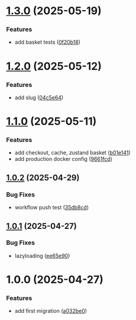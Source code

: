 # [1.3.0](https://github.com/nansphilip/EcoService/compare/v1.2.0...v1.3.0) (2025-05-19)

### Features

- add basket tests ([0f20b18](https://github.com/nansphilip/EcoService/commit/0f20b187d02f03889b16b766ca4d739f2ef28bb9))

# [1.2.0](https://github.com/nansphilip/EcoService/compare/v1.1.0...v1.2.0) (2025-05-12)

### Features

- add slug ([04c5e64](https://github.com/nansphilip/EcoService/commit/04c5e646a281095465b2271a8f144b22e6a0646c))

# [1.1.0](https://github.com/nansphilip/EcoService/compare/v1.0.2...v1.1.0) (2025-05-11)

### Features

- add checkout, cache, zustand basket ([b01e141](https://github.com/nansphilip/EcoService/commit/b01e1415dd3ed3bce9643097d6cc1c0229cdbc9d))
- add production docker config ([9661fcd](https://github.com/nansphilip/EcoService/commit/9661fcdd0f1c62ebf3883d7f46e47c78b68d7730))

## [1.0.2](https://github.com/nansphilip/EcoService/compare/v1.0.1...v1.0.2) (2025-04-29)

### Bug Fixes

- workflow push test ([35db8cd](https://github.com/nansphilip/EcoService/commit/35db8cdfedaae5639c13b2592884562afc069497))

## [1.0.1](https://github.com/nansphilip/EcoService/compare/v1.0.0...v1.0.1) (2025-04-27)

### Bug Fixes

- lazyloading ([ee65e90](https://github.com/nansphilip/EcoService/commit/ee65e90b2c128ced6e0396376395de3d1682781f))

# 1.0.0 (2025-04-27)

### Features

- add first migration ([a032be0](https://github.com/nansphilip/EcoService/commit/a032be033334f871c2ad4fe27c544d036493ee22))
